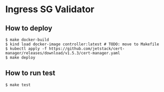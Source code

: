 # Ingress SG Validator

## How to deploy

```
$ make docker-build
$ kind load docker-image controller:latest # TODO: move to Makefile
$ kubectl apply -f https://github.com/jetstack/cert-manager/releases/download/v1.5.3/cert-manager.yaml
$ make deploy
```

## How to run test

```
$ make test
```